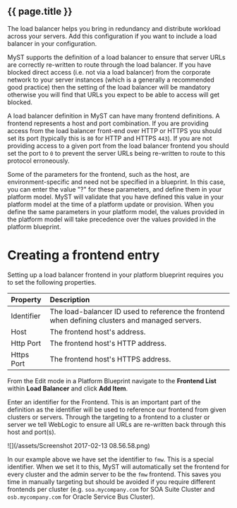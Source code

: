 ## {{ page.title }}

The load balancer helps you bring in redundancy and distribute workload across your servers. Add this configuration if you want to include a load balancer in your configuration.

MyST supports the definition of a load balancer to ensure that server URLs are correctly re-written to route through the load balancer. If you have blocked direct access \(i.e. not via a load balancer\) from the corporate network to your server instances \(which is a generally a recommended good practice\) then the setting of the load balancer will be mandatory otherwise you will find that URLs you expect to be able to access will get blocked.

A load balancer definition in MyST can have many frontend definitions. A frontend represents a host and port combination. If you are providing access from the load balancer front-end over HTTP or HTTPS you should set its port \(typically this is `80` for HTTP and HTTPS `443`\). If you are not providing access to a given port from the load balancer frontend you should set the port to `0` to prevent the server URLs being re-written to route to this protocol erroneously.

Some of the parameters for the frontend, such as the host, are environment-specific and need not be specified in a blueprint. In this case, you can enter the value "?" for these parameters, and define them in your platform model. MyST will validate that you have defined this value in your platform model at the time of a platform update or provision. When you define the same parameters in your platform model, the values provided in the platform model will take precedence over the values provided in the platform blueprint.

# Creating a frontend entry

Setting up a load balancer frontend in your platform blueprint requires you to set the following properties.

| Property | Description |
| :--- | :--- |
| Identifier | The load-balancer ID used to reference the frontend when defining clusters and managed servers. |
| Host | The frontend host's address. |
| Http Port | The frontend host's HTTP address. |
| Https Port | The frontend host's HTTPS address. |

From the Edit mode in a Platform Blueprint navigate to the **Frontend List** within **Load Balancer** and click **Add Item**.

Enter an identifier for the Frontend. This is an important part of the definition as the identifier will be used to reference our frontend from given clusters or servers. Through the targeting to a frontend to a cluster or server we tell WebLogic to ensure all URLs are re-written back through this host and port(s).

![](/assets/Screenshot 2017-02-13 08.56.58.png)

In our example above we have set the identifier to `fmw`. This is a special identifier. When we set it to this, MyST will automatically set the frontend for every cluster and the admin server to be the `fmw` frontend. This saves you time in manually targeting but should be avoided if you require different frontends per cluster (e.g. `soa.mycompany.com` for SOA Suite Cluster and `osb.mycompany.com` for Oracle Service Bus Cluster).
